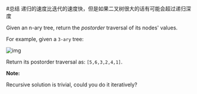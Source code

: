 #总结
递归的速度比迭代的速度快，但是如果二叉树很大的话有可能会超过递归深度

Given an n-ary tree, return the *postorder* traversal of its nodes' values.

For example, given a `3-ary` tree:

 

![img](https://assets.leetcode.com/uploads/2018/10/12/narytreeexample.png)

 

Return its postorder traversal as: `[5,6,3,2,4,1]`.

 

**Note:**

Recursive solution is trivial, could you do it iteratively?